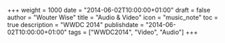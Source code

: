 +++
weight = 1000
date = "2014-06-02T10:00:00+01:00"
draft = false
author = "Wouter Wise"
title = "Audio & Video"
icon = "music_note"
toc = true
description = "WWDC 2014"
publishdate = "2014-06-02T10:00:00+01:00"
tags = ["WWDC2014", "Video", "Audio"]
+++